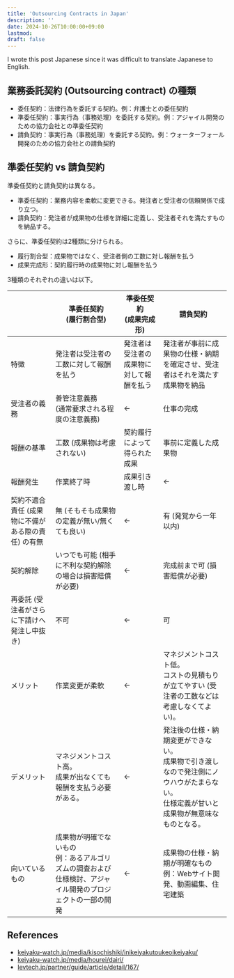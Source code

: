 ```yaml
---
title: 'Outsourcing Contracts in Japan'
description: ''
date: 2024-10-26T10:00:00+09:00
lastmod: 
draft: false
---
```


I wrote this post Japanese since it was difficult to translate Japanese to English.

## 業務委託契約 (Outsourcing contract) の種類

- 委任契約：法律行為を委託する契約。例：弁護士との委任契約
- 準委任契約：事実行為（事務処理）を委託する契約。例：アジャイル開発のための協力会社との準委任契約
- 請負契約：事実行為（事務処理）を委託する契約。例：ウォーターフォール開発のための協力会社との請負契約

## 準委任契約 vs 請負契約

準委任契約と請負契約は異なる。

* 準委任契約：業務内容を柔軟に変更できる。発注者と受注者の信頼関係で成り立つ。
* 請負契約：発注者が成果物の仕様を詳細に定義し、受注者それを満たすものを納品する。

さらに、準委任契約は2種類に分けられる。

* 履行割合型：成果物ではなく、受注者側の工数に対し報酬を払う
* 成果完成形：契約履行時の成果物に対し報酬を払う

3種類のそれぞれの違いは以下。

| | 準委任契約<br>(履行割合型) | 準委任契約<br>(成果完成形) | 請負契約 |
| --- | --- | --- | --- |
| 特徴 | 発注者は受注者の工数に対して報酬を払う | 発注者は受注者の成果物に対して報酬を払う | 発注者が事前に成果物の仕様・納期を確定させ、受注者はそれを満たす成果物を納品 |
| 受注者の義務 | 善管注意義務<br>(通常要求される程度の注意義務) | ← | 仕事の完成 |
| 報酬の基準 | 工数 (成果物は考慮されない) | 契約履行によって得られた成果 | 事前に定義した成果物 |
| 報酬発生 | 作業終了時 | 成果引き渡し時 | ← |
| 契約不適合責任 (成果物に不備がある際の責任) の有無 | 無 (そもそも成果物の定義が無い/無くても良い) | ← | 有 (発覚から一年以内) |
| 契約解除 | いつでも可能 (相手に不利な契約解除の場合は損害賠償が必要) | ← | 完成前まで可 (損害賠償が必要) |
| 再委託 (受注者がさらに下請けへ発注し中抜き) | 不可 | ← | 可 |
| メリット | 作業変更が柔軟 | ← | マネジメントコスト低。<br>コストの見積もりが立てやすい (受注者の工数などは考慮しなくてよい)。 |
| デメリット | マネジメントコスト高。<br>成果が出なくても報酬を支払う必要がある。 | ← | 発注後の仕様・納期変更ができない。<br>成果物で引き渡しなので発注側にノウハウがたまらない。<br>仕様定義が甘いと成果物が無意味なものとなる。 |
| 向いているもの| 成果物が明確でないもの<br>例：あるアルゴリズムの調査および仕様検討、アジャイル開発のプロジェクトの一部の開発 | ← | 成果物の仕様・納期が明確なもの<br>例：Webサイト開発、動画編集、住宅建築 |


## References

- [keiyaku-watch.jp/media/kisochishiki/inikeiyakutoukeoikeiyaku/](https://keiyaku-watch.jp/media/kisochishiki/inikeiyakutoukeoikeiyaku/)
- [keiyaku-watch.jp/media/hourei/dairi/](https://keiyaku-watch.jp/media/hourei/dairi/)
- [levtech.jp/partner/guide/article/detail/167/](https://levtech.jp/partner/guide/article/detail/167/)
